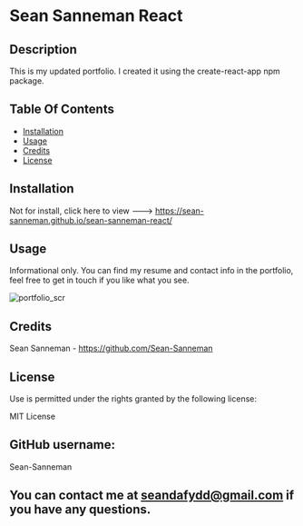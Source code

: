 # Sean Sanneman React

  ## Description

  This is my updated portfolio. I created it using the create-react-app npm package.

  ## Table Of Contents

  * [Installation](#installation)
  * [Usage](#usage)
  * [Credits](#credits)
  * [License](#rights)
  

  ## Installation

  Not for install, click here to view ---> https://sean-sanneman.github.io/sean-sanneman-react/

  ## Usage

  Informational only. You can find my resume and contact info in the portfolio, feel free to get in touch if you like what you see.  

  ![portfolio_scr](https://user-images.githubusercontent.com/64930571/106677614-e7384f80-656d-11eb-888e-beb202a618dc.png)

  ## Credits

  Sean Sanneman - https://github.com/Sean-Sanneman

  ## License

  Use is permitted under the rights granted by the following license:

  MIT License

  ## GitHub username:
  Sean-Sanneman

  ## You can contact me at seandafydd@gmail.com if you have any questions.

